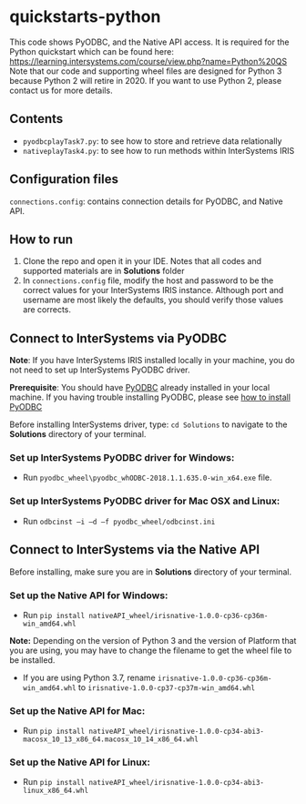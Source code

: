 # quickstarts-python
This code shows PyODBC, and the Native API access. It is required for the Python quickstart which can be found here: https://learning.intersystems.com/course/view.php?name=Python%20QS   
Note that our code and supporting wheel files are designed for Python 3 because Python 2 will retire in 2020. If you want to use Python 2, please contact us for more details.


## Contents
* `pyodbcplayTask7.py`: to see how to store and retrieve data relationally
* `nativeplayTask4.py`: to see how to run methods within InterSystems IRIS

## Configuration files
`connections.config`: contains connection details for PyODBC, and Native API.

## How to run

1. Clone the repo and open it in your IDE. Notes that all codes and supported materials are in **Solutions** folder
2. In `connections.config` file, modify the host and password to be the correct values for your InterSystems IRIS instance. 
Although port and username are most likely the defaults, you should verify those values are corrects.

## Connect to InterSystems via PyODBC

**Note**: If you have InterSystems IRIS installed locally in your machine, you do not need to set up InterSystems PyODBC driver.

**Prerequisite**: You should have [PyODBC](https://pypi.org/project/pyodbc/) already installed in your local machine.
If you having trouble installing PyODBC, please see [how to install PyODBC](pyodbc_install.md)

Before installing InterSystems driver, type: `cd Solutions` to navigate to the **Solutions** directory of your terminal.

### Set up InterSystems PyODBC driver for Windows:

* Run `pyodbc_wheel\pyodbc_whODBC-2018.1.1.635.0-win_x64.exe` file.

###  Set up InterSystems PyODBC driver for Mac OSX and Linux:

* Run `odbcinst –i –d –f pyodbc_wheel/odbcinst.ini`

## Connect to InterSystems via the Native API

Before installing, make sure you are in **Solutions** directory of your terminal.

### Set up the Native API for Windows:

* Run `pip install nativeAPI_wheel/irisnative-1.0.0-cp36-cp36m-win_amd64.whl`

**Note:** Depending on the version of Python 3 and the version of Platform that you are using, you may have to change the filename to get the wheel file to be installed.

* If you are using Python 3.7, rename `irisnative-1.0.0-cp36-cp36m-win_amd64.whl` to `irisnative-1.0.0-cp37-cp37m-win_amd64.whl`

### Set up the Native API for Mac:

* Run `pip install nativeAPI_wheel/irisnative-1.0.0-cp34-abi3-macosx_10_13_x86_64.macosx_10_14_x86_64.whl`

### Set up the Native API for Linux:

* Run `pip install nativeAPI_wheel/irisnative-1.0.0-cp34-abi3-linux_x86_64.whl`